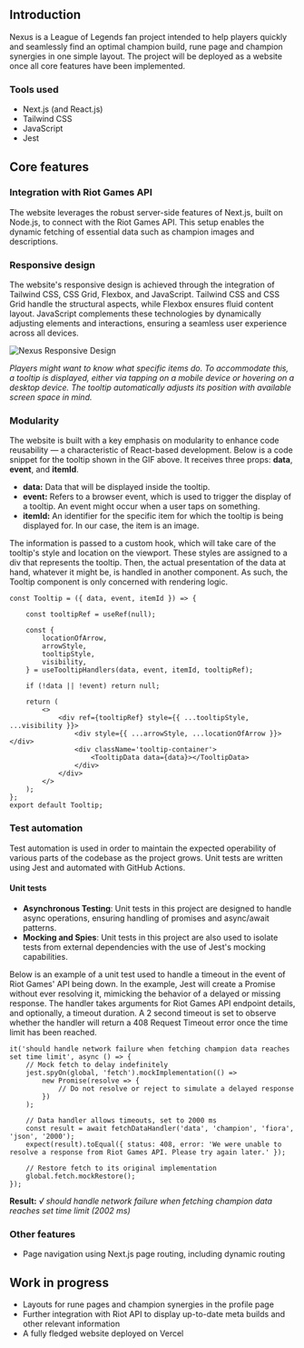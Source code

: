 ## Introduction

Nexus is a League of Legends fan project intended to help players quickly and seamlessly find an optimal champion build, rune page and champion synergies in one simple layout.
The project will be deployed as a website once all core features have been implemented.

### Tools used

- Next.js (and React.js)
- Tailwind CSS
- JavaScript
- Jest

## Core features



### Integration with Riot Games API

The website leverages the robust server-side features of Next.js, built on Node.js, to connect with the Riot Games API. This setup enables the dynamic fetching of essential data such as champion images and descriptions.

### Responsive design

The website's responsive design is achieved through the integration of Tailwind CSS, CSS Grid, Flexbox, and JavaScript. Tailwind CSS and CSS Grid handle the structural aspects, while Flexbox ensures fluid content layout. JavaScript complements these technologies by dynamically adjusting elements and interactions, ensuring a seamless user experience across all devices.

![Nexus Responsive Design](https://i.imgur.com/yNS1vGO.gif)

_Players might want to know what specific items do. To accommodate this, a tooltip is displayed, either via tapping on a mobile device or hovering on a desktop device. The tooltip automatically adjusts its position with available screen space in mind._


### Modularity

The website is built with a key emphasis on modularity to enhance code reusability — a characteristic of React-based development. Below is a code snippet for the tooltip shown in the GIF above. It receives three props: **data**, **event**, and **itemId**.

* **data:** Data that will be displayed inside the tooltip.
* **event:** Refers to a browser event, which is used to trigger the display of a tooltip. An event might occur when a user taps on something.
* **itemId:** An identifier for the specific item for which the tooltip is being displayed for. In our case, the item is an image.

The information is passed to a custom hook, which will take care of the tooltip's style and location on the viewport. These styles are assigned to a div that represents the tooltip. Then, the actual presentation of the data at hand, whatever it might be, is handled in another component. As such, the Tooltip component is only concerned with rendering logic.
        
    const Tooltip = ({ data, event, itemId }) => {

        const tooltipRef = useRef(null);

        const {
            locationOfArrow,
            arrowStyle,
            tooltipStyle,
            visibility,
        } = useTooltipHandlers(data, event, itemId, tooltipRef);

        if (!data || !event) return null;

        return (
            <>
                <div ref={tooltipRef} style={{ ...tooltipStyle, ...visibility }}>
                    <div style={{ ...arrowStyle, ...locationOfArrow }}></div>
                    <div className='tooltip-container'>
                        <TooltipData data={data}></TooltipData>
                    </div>
                </div>
            </>
        );
    };
    export default Tooltip;


### Test automation

Test automation is used in order to maintain the expected operability of various parts of the codebase as the project grows. Unit tests are written using Jest and automated with GitHub Actions.

#### Unit tests

- **Asynchronous Testing**: Unit tests in this project are designed to handle async operations, ensuring handling of promises and async/await patterns.
- **Mocking and Spies**: Unit tests in this project are also used to isolate tests from external dependencies with the use of Jest's mocking capabilities.

Below is an example of a unit test used to handle a timeout in the event of Riot Games' API being down. In the example, Jest will create a Promise without ever resolving it, mimicking the behavior of a delayed or missing response. The handler takes arguments for Riot Games API endpoint details, and optionally, a timeout duration. A 2 second timeout is set to observe whether the handler will return a 408 Request Timeout error once the time limit has been reached.

    it('should handle network failure when fetching champion data reaches set time limit', async () => {
        // Mock fetch to delay indefinitely
        jest.spyOn(global, 'fetch').mockImplementation(() =>
            new Promise(resolve => {
                // Do not resolve or reject to simulate a delayed response
            })
        );

        // Data handler allows timeouts, set to 2000 ms
        const result = await fetchDataHandler('data', 'champion', 'fiora', 'json', '2000');
        expect(result).toEqual({ status: 408, error: 'We were unable to resolve a response from Riot Games API. Please try again later.' });

        // Restore fetch to its original implementation
        global.fetch.mockRestore();
    });

**Result:**
  *√ should handle network failure when fetching champion data reaches set time limit (2002 ms)*
### Other features

- Page navigation using Next.js page routing, including dynamic routing

## Work in progress

- Layouts for rune pages and champion synergies in the profile page
- Further integration with Riot API to display up-to-date meta builds and other relevant information
- A fully fledged website deployed on Vercel
